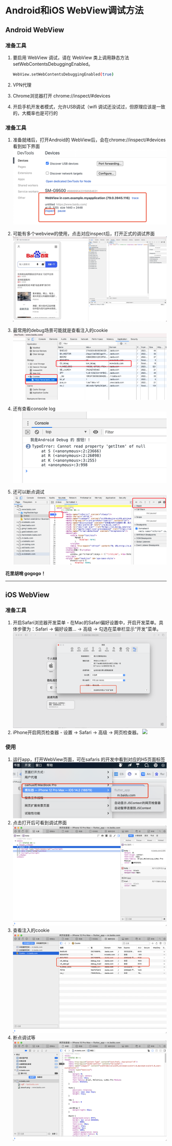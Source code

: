 # Android和iOS WebView调试方法

## Android WebView

### 准备工具
1. 要启用 WebView 调试，请在 WebView 类上调用静态方法 setWebContentsDebuggingEnabled。
   
   ```bash
   WebView.setWebContentsDebuggingEnabled(true)
   ```

2. VPN代理
3. Chrome浏览器打开 chrome://inspect/#devices
4. 开启手机开发者模式，允许USB调试（wifi 调试还没试过，但原理应该是一致的，大概率也是可行的

### 准备工具

1. 准备就绪后，打开Android的 WebView后，会在chrome://inspect/#devices看到如下界面
    ![](../_images/android/android_webview_chrome.png)

2. 可能有多个webview的使用，点击对应inspect后，打开正式的调试界面
    ![](../_images/android/android_webview_chrome2.png)
3. 最常用的debug场景可能就是查看注入的cookie
    ![](../_images/android/android_webview_chrome3.png)
4. 还有查看console log  
    ![](../_images/android/android_webview_chrome4.png)
5. 还可以断点调试
    ![](../_images/android/android_webview_chrome5.png)

**花里胡哨 gogogo！**

***

## iOS WebView
### 准备工具

1. 开启Safari浏览器开发菜单 - 在Mac的Safari偏好设置中，开启开发菜单。具体步骤为：Safari -> 偏好设置… -> 高级 -> 勾选在菜单栏显示“开发”菜单。
   ![](../_images/android/ios_webview_safari.png)
2. iPhone开启网页检查器 - 设置 -> Safari -> 高级 -> 网页检查器。
    ![](../_images/android/ios_webview_safari2.png)

### 使用
1. 运行app，打开WebView页面，可在safaris 的开发中看到对应的H5页面标签
    ![](../_images/android/ios_webview_safari3.png)
2. 点击打开后可看到调试界面
    ![](../_images/android/ios_webview_safari4.png)
3. 查看注入的cookie
    ![](../_images/android/ios_webview_safari5.png)
4. 断点调试等
    ![](../_images/android/ios_webview_safari6.png)